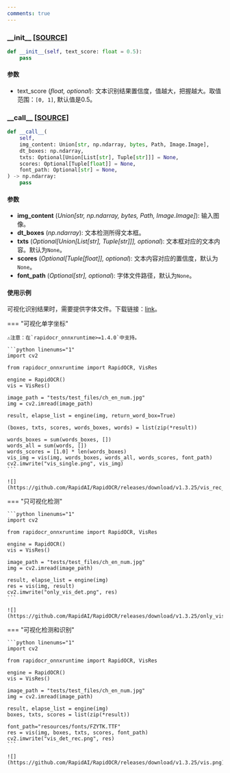 ```yaml
---
comments: true
---
```


### **\_\_init\_\_** [[SOURCE]](https://github.com/RapidAI/RapidOCR/blob/ac5547345bf6609818dcb0cd9c5af93db3d17a6f/python/rapidocr_onnxruntime/utils/vis_res.py#L20)

```python linenums="1"
def __init__(self, text_score: float = 0.5):
    pass
```

#### 参数

- text_score (*float, optional*): 文本识别结果置信度，值越大，把握越大。取值范围：`[0, 1]`, 默认值是0.5。

### **\_\_call\_\_** [[SOURCE]](https://github.com/RapidAI/RapidOCR/blob/ac5547345bf6609818dcb0cd9c5af93db3d17a6f/python/rapidocr_onnxruntime/utils/vis_res.py#L24)

```python linenums="1"
def __call__(
    self,
    img_content: Union[str, np.ndarray, bytes, Path, Image.Image],
    dt_boxes: np.ndarray,
    txts: Optional[Union[List[str], Tuple[str]]] = None,
    scores: Optional[Tuple[float]] = None,
    font_path: Optional[str] = None,
) -> np.ndarray:
    pass
```

#### 参数

- **img_content** (*Union[str, np.ndarray, bytes, Path, Image.Image]*): 输入图像。
- **dt_boxes** (*np.ndarray*): 文本检测所得文本框。
- **txts** (*Optional[Union[List[str], Tuple[str]]], optional*): 文本框对应的文本内容。默认为`None`。
- **scores** (*Optional[Tuple[float]], optional*): 文本内容对应的置信度，默认为`None`。
- **font_path** (*Optional[str], optional*): 字体文件路径，默认为`None`。

#### 使用示例

可视化识别结果时，需要提供字体文件。下载链接：[link](https://github.com/RapidAI/RapidOCR/releases/download/v1.1.0/FZYTK.TTF)。

=== "可视化单字坐标"

    ⚠️注意：在`rapidocr_onnxruntime>=1.4.0`中支持。

    ```python linenums="1"
    import cv2

    from rapidocr_onnxruntime import RapidOCR, VisRes

    engine = RapidOCR()
    vis = VisRes()

    image_path = "tests/test_files/ch_en_num.jpg"
    img = cv2.imread(image_path)

    result, elapse_list = engine(img, return_word_box=True)

    (boxes, txts, scores, words_boxes, words) = list(zip(*result))

    words_boxes = sum(words_boxes, [])
    words_all = sum(words, [])
    words_scores = [1.0] * len(words_boxes)
    vis_img = vis(img, words_boxes, words_all, words_scores, font_path)
    cv2.imwrite("vis_single.png", vis_img)
    ```

    ![](https://github.com/RapidAI/RapidOCR/releases/download/v1.3.25/vis_rec_word_box.png)

=== "只可视化检测"

    ```python linenums="1"
    import cv2

    from rapidocr_onnxruntime import RapidOCR, VisRes

    engine = RapidOCR()
    vis = VisRes()

    image_path = "tests/test_files/ch_en_num.jpg"
    img = cv2.imread(image_path)

    result, elapse_list = engine(img)
    res = vis(img, result)
    cv2.imwrite("only_vis_det.png", res)
    ```

    ![](https://github.com/RapidAI/RapidOCR/releases/download/v1.3.25/only_vis_det.png)

=== "可视化检测和识别"

    ```python linenums="1"
    import cv2

    from rapidocr_onnxruntime import RapidOCR, VisRes

    engine = RapidOCR()
    vis = VisRes()

    image_path = "tests/test_files/ch_en_num.jpg"
    img = cv2.imread(image_path)

    result, elapse_list = engine(img)
    boxes, txts, scores = list(zip(*result))

    font_path="resources/fonts/FZYTK.TTF"
    res = vis(img, boxes, txts, scores, font_path)
    cv2.imwrite("vis_det_rec.png", res)
    ```

    ![](https://github.com/RapidAI/RapidOCR/releases/download/v1.3.25/vis.png)
